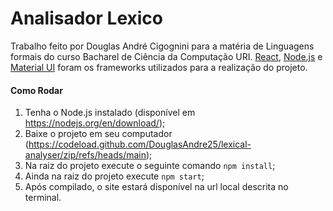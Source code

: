 # Analisador Lexico
Trabalho feito por Douglas André Cigognini para a matéria de Linguagens formais do curso Bacharel de Ciência da Computação URI. [React](https://pt-br.reactjs.org/), [Node.js](https://nodejs.org/en/) e [Material UI](https://mui.com/pt/) foram os frameworks utilizados para a realização do projeto.
#### Como Rodar
1. Tenha o Node.js instalado (disponível em https://nodejs.org/en/download/);
2. Baixe o projeto em seu computador (https://codeload.github.com/DouglasAndre25/lexical-analyser/zip/refs/heads/main);
3. Na raiz do projeto execute o seguinte comando ```npm install```;
4. Ainda na raiz do projeto execute ```npm start```;
5. Após compilado, o site estará disponível na url local descrita no terminal.
